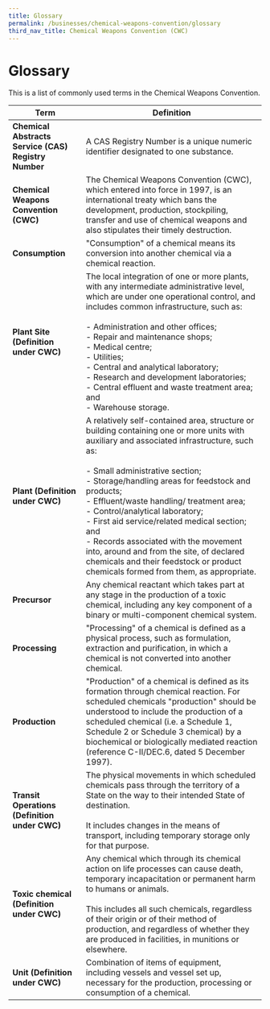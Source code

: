 ```yaml
---
title: Glossary
permalink: /businesses/chemical-weapons-convention/glossary
third_nav_title: Chemical Weapons Convention (CWC)
---
```


# Glossary

This is a list of commonly used terms in the Chemical Weapons Convention.

| Term | Definition |
|--|--|
| **Chemical Abstracts Service (CAS) Registry Number** | A CAS Registry Number is a unique numeric identifier designated to one substance. |
| **Chemical Weapons Convention (CWC)** | The Chemical Weapons Convention (CWC), which entered into force in 1997, is an international treaty which bans the development, production, stockpiling, transfer and use of chemical weapons and also stipulates their timely destruction. |
| **Consumption** | "Consumption" of a chemical means its conversion into another chemical via a chemical reaction. |
| **Plant Site (Definition under CWC)** | The local integration of one or more plants, with any intermediate administrative level, which are under one operational control, and includes common infrastructure, such as: <br><br> -   Administration and other offices; <br> -   Repair and maintenance shops; <br> -   Medical centre; <br> -   Utilities; <br> -   Central and analytical laboratory; <br> -   Research and development laboratories; <br> -   Central effluent and waste treatment area; and <br> -   Warehouse storage. |
| **Plant (Definition under CWC)** | A relatively self-contained area, structure or building containing one or more units with auxiliary and associated infrastructure, such as: <br><br> -   Small administrative section; <br> -   Storage/handling areas for feedstock and products; <br> -   Effluent/waste handling/ treatment area; <br> -   Control/analytical laboratory; <br> -   First aid service/related medical section; and <br> -   Records associated with the movement into, around and from the site, of declared chemicals and their feedstock or product chemicals formed from them, as appropriate. |
| **Precursor** | Any chemical reactant which takes part at any stage in the production of a toxic chemical, including any key component of a binary or multi-component chemical system. |
| **Processing** | "Processing" of a chemical is defined as a physical process, such as formulation, extraction and purification, in which a chemical is not converted into another chemical. |
| **Production** | "Production" of a chemical is defined as its formation through chemical reaction. For scheduled chemicals "production" should be understood to include the production of a scheduled chemical (i.e. a Schedule 1, Schedule 2 or Schedule 3 chemical) by a biochemical or biologically mediated reaction (reference C-II/DEC.6, dated 5 December 1997). |
| **Transit Operations (Definition under CWC)** | The physical movements in which scheduled chemicals pass through the territory of a State on the way to their intended State of destination. <br><br> It includes changes in the means of transport, including temporary storage only for that purpose. |
| **Toxic chemical (Definition under CWC)** | Any chemical which through its chemical action on life processes can cause death, temporary incapacitation or permanent harm to humans or animals. <br><br> This includes all such chemicals, regardless of their origin or of their method of production, and regardless of whether they are produced in facilities, in munitions or elsewhere. |
| **Unit (Definition under CWC)** | Combination of items of equipment, including vessels and vessel set up, necessary for the production, processing or consumption of a chemical. |
